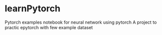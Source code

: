 # learnPytorch
Pytorch examples notebook for neural network using pytorch
A project to practic epytorch with few example dataset
